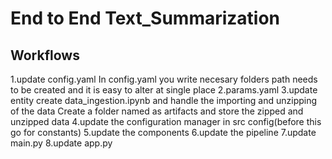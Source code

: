 # End to End Text_Summarization 

## Workflows

1.update config.yaml
    In config.yaml you write necesary folders path needs to be created and it is easy to alter at single place
2.params.yaml
3.update entity
    create data_ingestion.ipynb and handle the importing and unzipping of the data 
    Create a folder named as artifacts and store the zipped and unzipped data
4.update the configuration manager in src config(before this go for constants)
5.update the components
6.update the pipeline
7.update main.py
8.update app.py